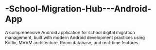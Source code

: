 # -School-Migration-Hub---Android-App
A comprehensive Android application for school digital migration management, built with modern Android development practices using Kotlin, MVVM architecture, Room database, and real-time features.
